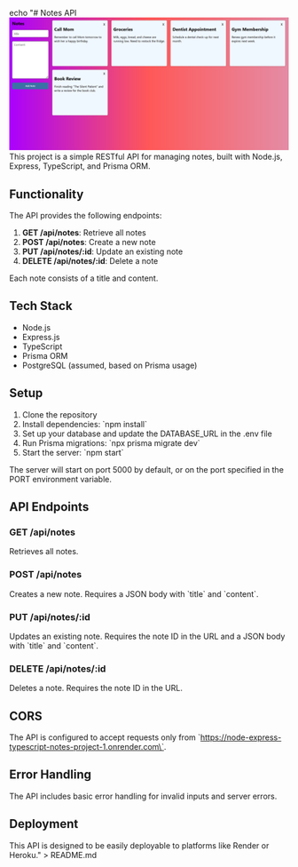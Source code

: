 echo "# Notes API
![Alt Text](image.png)
This project is a simple RESTful API for managing notes, built with Node.js, Express, TypeScript, and Prisma ORM.

## Functionality

The API provides the following endpoints:

1. **GET /api/notes**: Retrieve all notes
2. **POST /api/notes**: Create a new note
3. **PUT /api/notes/:id**: Update an existing note
4. **DELETE /api/notes/:id**: Delete a note

Each note consists of a title and content.

## Tech Stack

- Node.js
- Express.js
- TypeScript
- Prisma ORM
- PostgreSQL (assumed, based on Prisma usage)

## Setup

1. Clone the repository
2. Install dependencies: \`npm install\`
3. Set up your database and update the DATABASE_URL in the .env file
4. Run Prisma migrations: \`npx prisma migrate dev\`
5. Start the server: \`npm start\`

The server will start on port 5000 by default, or on the port specified in the PORT environment variable.

## API Endpoints

### GET /api/notes
Retrieves all notes.

### POST /api/notes
Creates a new note. Requires a JSON body with \`title\` and \`content\`.

### PUT /api/notes/:id
Updates an existing note. Requires the note ID in the URL and a JSON body with \`title\` and \`content\`.

### DELETE /api/notes/:id
Deletes a note. Requires the note ID in the URL.

## CORS

The API is configured to accept requests only from \`https://node-express-typescript-notes-project-1.onrender.com\`.

## Error Handling

The API includes basic error handling for invalid inputs and server errors.

## Deployment

This API is designed to be easily deployable to platforms like Render or Heroku." > README.md